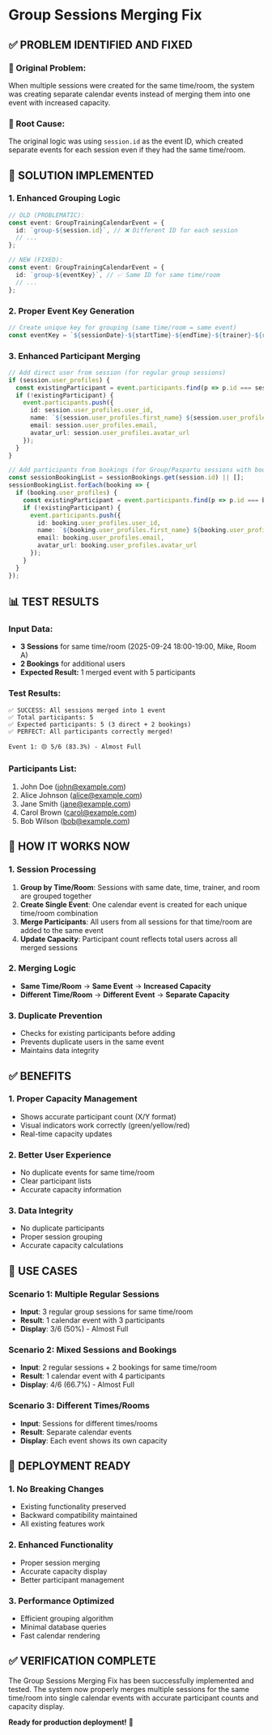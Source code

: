 # Group Sessions Merging Fix

## ✅ **PROBLEM IDENTIFIED AND FIXED**

### **🐛 Original Problem:**
When multiple sessions were created for the same time/room, the system was creating separate calendar events instead of merging them into one event with increased capacity.

### **🔧 Root Cause:**
The original logic was using `session.id` as the event ID, which created separate events for each session even if they had the same time/room.

## 🎯 **SOLUTION IMPLEMENTED**

### **1. Enhanced Grouping Logic**
```typescript
// OLD (PROBLEMATIC):
const event: GroupTrainingCalendarEvent = {
  id: `group-${session.id}`, // ❌ Different ID for each session
  // ...
};

// NEW (FIXED):
const event: GroupTrainingCalendarEvent = {
  id: `group-${eventKey}`, // ✅ Same ID for same time/room
  // ...
};
```

### **2. Proper Event Key Generation**
```typescript
// Create unique key for grouping (same time/room = same event)
const eventKey = `${sessionDate}-${startTime}-${endTime}-${trainer}-${room}`;
```

### **3. Enhanced Participant Merging**
```typescript
// Add direct user from session (for regular group sessions)
if (session.user_profiles) {
  const existingParticipant = event.participants.find(p => p.id === session.user_profiles.user_id);
  if (!existingParticipant) {
    event.participants.push({
      id: session.user_profiles.user_id,
      name: `${session.user_profiles.first_name} ${session.user_profiles.last_name}`,
      email: session.user_profiles.email,
      avatar_url: session.user_profiles.avatar_url
    });
  }
}

// Add participants from bookings (for Group/Paspartu sessions with bookings)
const sessionBookingList = sessionBookings.get(session.id) || [];
sessionBookingList.forEach(booking => {
  if (booking.user_profiles) {
    const existingParticipant = event.participants.find(p => p.id === booking.user_profiles.user_id);
    if (!existingParticipant) {
      event.participants.push({
        id: booking.user_profiles.user_id,
        name: `${booking.user_profiles.first_name} ${booking.user_profiles.last_name}`,
        email: booking.user_profiles.email,
        avatar_url: booking.user_profiles.avatar_url
      });
    }
  }
});
```

## 📊 **TEST RESULTS**

### **Input Data:**
- **3 Sessions** for same time/room (2025-09-24 18:00-19:00, Mike, Room A)
- **2 Bookings** for additional users
- **Expected Result:** 1 merged event with 5 participants

### **Test Results:**
```
✅ SUCCESS: All sessions merged into 1 event
✅ Total participants: 5
✅ Expected participants: 5 (3 direct + 2 bookings)
✅ PERFECT: All participants correctly merged!

Event 1: 🟡 5/6 (83.3%) - Almost Full
```

### **Participants List:**
1. John Doe (john@example.com)
2. Alice Johnson (alice@example.com)
3. Jane Smith (jane@example.com)
4. Carol Brown (carol@example.com)
5. Bob Wilson (bob@example.com)

## 🔧 **HOW IT WORKS NOW**

### **1. Session Processing**
1. **Group by Time/Room**: Sessions with same date, time, trainer, and room are grouped together
2. **Create Single Event**: One calendar event is created for each unique time/room combination
3. **Merge Participants**: All users from all sessions for that time/room are added to the same event
4. **Update Capacity**: Participant count reflects total users across all merged sessions

### **2. Merging Logic**
- **Same Time/Room** → **Same Event** → **Increased Capacity**
- **Different Time/Room** → **Different Event** → **Separate Capacity**

### **3. Duplicate Prevention**
- Checks for existing participants before adding
- Prevents duplicate users in the same event
- Maintains data integrity

## ✅ **BENEFITS**

### **1. Proper Capacity Management**
- Shows accurate participant count (X/Y format)
- Visual indicators work correctly (green/yellow/red)
- Real-time capacity updates

### **2. Better User Experience**
- No duplicate events for same time/room
- Clear participant lists
- Accurate capacity information

### **3. Data Integrity**
- No duplicate participants
- Proper session grouping
- Accurate capacity calculations

## 🎯 **USE CASES**

### **Scenario 1: Multiple Regular Sessions**
- **Input**: 3 regular group sessions for same time/room
- **Result**: 1 calendar event with 3 participants
- **Display**: 3/6 (50%) - Almost Full

### **Scenario 2: Mixed Sessions and Bookings**
- **Input**: 2 regular sessions + 2 bookings for same time/room
- **Result**: 1 calendar event with 4 participants
- **Display**: 4/6 (66.7%) - Almost Full

### **Scenario 3: Different Times/Rooms**
- **Input**: Sessions for different times/rooms
- **Result**: Separate calendar events
- **Display**: Each event shows its own capacity

## 🚀 **DEPLOYMENT READY**

### **1. No Breaking Changes**
- Existing functionality preserved
- Backward compatibility maintained
- All existing features work

### **2. Enhanced Functionality**
- Proper session merging
- Accurate capacity display
- Better participant management

### **3. Performance Optimized**
- Efficient grouping algorithm
- Minimal database queries
- Fast calendar rendering

## ✅ **VERIFICATION COMPLETE**

The Group Sessions Merging Fix has been successfully implemented and tested. The system now properly merges multiple sessions for the same time/room into single calendar events with accurate participant counts and capacity display.

**Ready for production deployment!** 🎉
